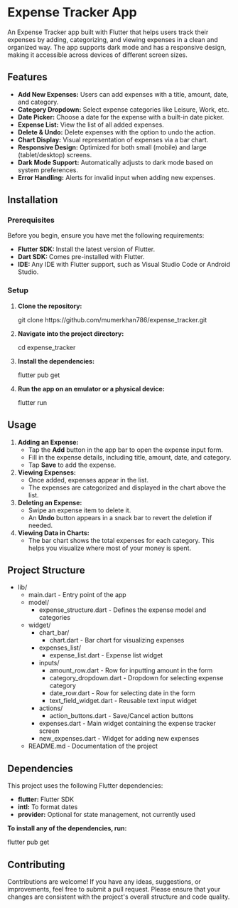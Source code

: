 # Expense Tracker App

<p>An Expense Tracker app built with Flutter that helps users track their expenses by adding, categorizing, and viewing expenses in a clean and organized way. The app supports dark mode and has a responsive design, making it accessible across devices of different screen sizes.</p>

## Features

<ul>
<li><strong>Add New Expenses:</strong> Users can add expenses with a title, amount, date, and category.</li>
<li><strong>Category Dropdown:</strong> Select expense categories like Leisure, Work, etc.</li>
<li><strong>Date Picker:</strong> Choose a date for the expense with a built-in date picker.</li>
<li><strong>Expense List:</strong> View the list of all added expenses.</li>
<li><strong>Delete & Undo:</strong> Delete expenses with the option to undo the action.</li>
<li><strong>Chart Display:</strong> Visual representation of expenses via a bar chart.</li>
<li><strong>Responsive Design:</strong> Optimized for both small (mobile) and large (tablet/desktop) screens.</li>
<li><strong>Dark Mode Support:</strong> Automatically adjusts to dark mode based on system preferences.</li>
<li><strong>Error Handling:</strong> Alerts for invalid input when adding new expenses.</li>
</ul>

## Installation

### Prerequisites

<p>Before you begin, ensure you have met the following requirements:</p>

<ul>
<li><Strong>Flutter SDK: </Strong> Install the latest version of Flutter.</li>
<li><Strong>Dart SDK: </Strong> Comes pre-installed with Flutter.</li>
<li><Strong>IDE: </Strong> Any IDE with Flutter support, such as Visual Studio Code or Android Studio.</li>
</ul>

### Setup

<ol>
<li><Strong>Clone the repository:</Strong></li>
<p>git clone https://github.com/mumerkhan786/expense_tracker.git</p>
<li><Strong>Navigate into the project directory:</Strong></li>
<p>cd expense_tracker</p>
<li><Strong>Install the dependencies:</Strong></li>
<p>flutter pub get</p>
<li><Strong>Run the app on an emulator or a physical device:</Strong></li>
<p>flutter run</p>
</ol>

## Usage

<ol>
<li><strong>Adding an Expense:</strong>
<ul>
<li>Tap the <b>Add</b> button in the app bar to open the expense input form.</li>
<li>Fill in the expense details, including title, amount, date, and category.</li>
<li>Tap <b>Save</b> to add the expense.</li>
</ul>
</li>
<li><strong>Viewing Expenses:</strong>
<ul>
<li>Once added, expenses appear in the list.</li>
<li>The expenses are categorized and displayed in the chart above the list.</li>
</ul>
</li>
<li><strong>Deleting an Expense:</strong>
<ul>
<li>Swipe an expense item to delete it.</li>
<li>An <b>Undo</b> button appears in a snack bar to revert the deletion if needed.</li>
</ul>
</li>
<li><strong>Viewing Data in Charts:</strong>
<ul>
<li>The bar chart shows the total expenses for each category. This helps you visualize where most of your money is spent.</li>
</ul>
</li>
</ol>

## Project Structure

<ul>
  <li>lib/
    <ul>
      <li>main.dart - Entry point of the app</li>
      <li>model/
        <ul>
          <li>expense_structure.dart - Defines the expense model and categories</li>
        </ul>
      </li>
      <li>widget/
        <ul>
          <li>chart_bar/
            <ul>
              <li>chart.dart - Bar chart for visualizing expenses</li>
            </ul>
          </li>
          <li>expenses_list/
            <ul>
              <li>expense_list.dart - Expense list widget</li>
            </ul>
          </li>
          <li>inputs/
            <ul>
              <li>amount_row.dart - Row for inputting amount in the form</li>
              <li>category_dropdown.dart - Dropdown for selecting expense category</li>
              <li>date_row.dart - Row for selecting date in the form</li>
              <li>text_field_widget.dart - Reusable text input widget</li>
            </ul>
          </li>
          <li>actions/
            <ul>
              <li>action_buttons.dart - Save/Cancel action buttons</li>
            </ul>
          </li>
          <li>expenses.dart - Main widget containing the expense tracker screen</li>
          <li>new_expenses.dart - Widget for adding new expenses</li>
        </ul>
      </li>
      <li>README.md - Documentation of the project</li>
    </ul>
  </li>
</ul>

## Dependencies

<p>This project uses the following Flutter dependencies:</p>

<ul>
<li><strong>flutter:</strong> Flutter SDK</li>
<li><strong>intl:</strong> To format dates</li>
<li><strong>provider:</strong> Optional for state management, not currently used</li>
</ul>

<p><strong>To install any of the dependencies, run:</strong></p>

<p>flutter pub get</p>

## Contributing

<p>Contributions are welcome! If you have any ideas, suggestions, or improvements, feel free to submit a pull request. Please ensure that your changes are consistent with the project's overall structure and code quality.</p>

